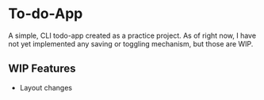 # To-do-App

A simple, CLI todo-app created as a practice project. As of right now, I have not yet implemented any saving or toggling mechanism,
but those are WIP.

## WIP Features
* Layout changes
